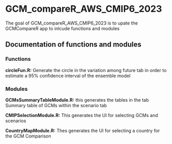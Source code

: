 
<!-- README.md is generated from README.Rmd. Please edit that file -->

# GCM_compareR_AWS_CMIP6_2023

<!-- badges: start -->
<!-- badges: end -->

The goal of GCM_compareR_AWS_CMIP6_2023 is to upate the GCMCompareR app
to inlcude functions and modules

## Documentation of functions and modules

### Functions

**circleFun.R:** Generate the circle in the variation among future tab
in order to estimate a 95% confidence interval of the ensemble model

### Modules

**GCMsSummaryTableModule.R:** this generates the tables in the tab
Summary table of GCMs within the scenario tab

**CMIPSelectionModule.R:** This generates the UI for selecting GCMs and
scenarios

**CountryMapModule.R:** Thes generates the UI for selecting a country
for the GCM Comparison
